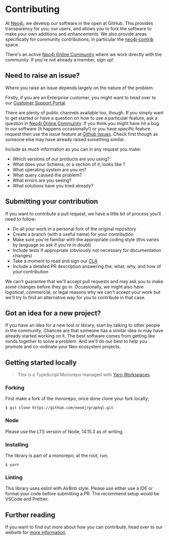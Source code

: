 # Contributing

At [Neo4j](http://neo4j.com/), we develop our software in the open at GitHub.
This provides transparency for you, our users, and allows you to fork the software to make your own additions and enhancements.
We also provide areas specifically for community contributions, in particular the [neo4j-contrib](https://github.com/neo4j-contrib) space.

There's an active [Neo4j Online Community](https://community.neo4j.com/) where we work directly with the community.
If you're not already a member, sign up!

## Need to raise an issue?

Where you raise an issue depends largely on the nature of the problem.

Firstly, if you are an Enterprise customer, you might want to head over to our [Customer Support Portal](http://support.neo4j.com/).

There are plenty of public channels available too, though.
If you simply want to get started or have a question on how to use a particular feature, ask a question in [Neo4j Online Community](https://community.neo4j.com/).
If you think you might have hit a bug in our software (it happens occasionally!) or you have specific feature request then use the issue feature at [Github Issues](https://github.com/neo4j/graphql/issues).
Check first though as someone else may have already raised something similar.

Include as much information as you can in any request you make:

-   Which versions of our products are you using?
-   What does your Schema, or a section of it, looks like ?
-   What operating system are you on?
-   What query caused the problem?
-   What errors are you seeing?
-   What solutions have you tried already?

## Submitting your contribution

If you want to contribute a pull request, we have a little bit of process you'll need to follow:

-   Do all your work in a personal fork of the original repository
-   Create a branch (with a useful name) for your contribution
-   Make sure you're familiar with the appropriate coding style (this varies by language so ask if you're in doubt)
-   Include tests if appropriate (obviously not necessary for documentation changes)
-   Take a moment to read and sign our [CLA](http://neo4j.com/developer/cla)
-   Include a detailed PR description answering the; what, why, and how of your contribution

We can't guarantee that we'll accept pull requests and may ask you to make some changes before they go in.
Occasionally, we might also have logistical, commercial, or legal reasons why we can't accept your work but we'll try to find an alternative way for you to contribute in that case.

## Got an idea for a new project?

If you have an idea for a new tool or library, start by talking to other people in the community.
Chances are that someone has a similar idea or may have already started working on it.
The best software comes from getting like minds together to solve a problem.
And we'll do our best to help you promote and co-ordinate your Neo ecosystem projects.

## Getting started locally

> This is a TypeScript Monorepo managed with [Yarn Workspaces](https://classic.yarnpkg.com/en/docs/workspaces/).

### Forking

First make a fork of the monorepo, once done clone your fork locally;

```
$ git clone https://github.com/neo4j/graphql.git
```

### Node

Please use the LTS version of Node; 14.15.3 as of writing.

### Installing

The library is part of a monorepo, at the root, run;

```
$ yarn
```

### Linting

This library uses eslint with AirBnb style. Please use either use a IDE or format your code before submitting a PR. The recommend setup would be VSCode and Prettier.

## Further reading

If you want to find out more about how you can contribute, head over to our website for [more information](http://neo4j.com/developer/contributing-code/).
